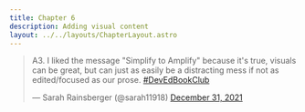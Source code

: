 ```yaml
---
title: Chapter 6
description: Adding visual content
layout: ../../layouts/ChapterLayout.astro
---
```

<blockquote class="twitter-tweet" data-conversation="none" data-dnt="true"><p lang="en" dir="ltr">A3. I liked the message &quot;Simplify to Amplify&quot; because it&#39;s true, visuals can be great, but can just as easily be a distracting mess if not as edited/focused as our prose. <a href="https://twitter.com/hashtag/DevEdBookClub?src=hash&amp;ref_src=twsrc%5Etfw">#DevEdBookClub</a></p>&mdash; Sarah Rainsberger (@sarah11918) <a href="https://twitter.com/sarah11918/status/1476752775316967425?ref_src=twsrc%5Etfw">December 31, 2021</a></blockquote> <script async src="https://platform.twitter.com/widgets.js" charset="utf-8"></script>